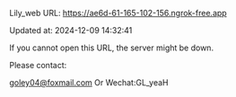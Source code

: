 Lily_web URL: https://ae6d-61-165-102-156.ngrok-free.app

Updated at: 2024-12-09 14:32:41

If you cannot open this URL, the server might be down.

Please contact: 

goley04@foxmail.com Or Wechat:GL_yeaH
